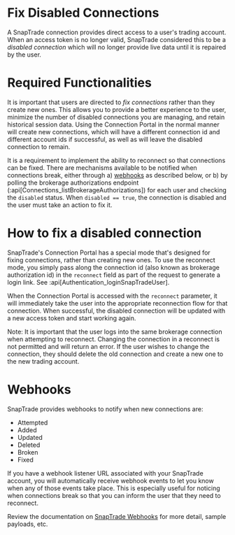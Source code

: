 # Fix Disabled Connections

A SnapTrade connection provides direct access to a user's trading account. When an access token is no longer valid, SnapTrade considered this to be a _disabled connection_ which will no longer provide live data until it is repaired by the user.

# Required Functionalities

It is important that users are directed to _fix connections_ rather than they create new ones. This allows you to provide a better experience to the user, minimize the number of disabled connections you are managing, and retain historical session data. Using the Connection Portal in the normal manner will create new connections, which will have a different connection id and different account ids if successful, as well as will leave the disabled connection to remain.

It is a requirement to implement the ability to reconnect so that connections can be fixed. There are mechanisms available to be notified when connections break, either through a) [webhooks](/docs/webhooks) as described below, or b) by polling the brokerage authorizations endpoint (:api[Connections_listBrokerageAuthorizations]) for each user and checking the `disabled` status. When `disabled == true`, the connection is disabled and the user must take an action to fix it.

# How to fix a disabled connection

SnapTrade's Connection Portal has a special mode that's designed for fixing connections, rather than creating new ones. To use the reconnect mode, you simply pass along the connection id (also known as brokerage authorization id) in the `reconnect` field as part of the request to generate a login link. See :api[Authentication_loginSnapTradeUser].

When the Connection Portal is accessed with the `reconnect` parameter, it will immediately take the user into the appropriate reconnection flow for that connection. When successful, the disabled connection will be updated with a new access token and start working again.

Note: It is important that the user logs into the same brokerage connection when attempting to reconnect. Changing the connection in a reconnect is not permitted and will return an error. If the user wishes to change the connection, they should delete the old connection and create a new one to the new trading account.

# Webhooks

SnapTrade provides webhooks to notify when new connections are:

- Attempted
- Added
- Updated
- Deleted
- Broken
- Fixed

If you have a webhook listener URL associated with your SnapTrade account, you will automatically receive webhook events to let you know when any of those events take place. This is especially useful for noticing when connections break so that you can inform the user that they need to reconnect.

Review the documentation on [SnapTrade Webhooks](/docs/webhooks) for more detail, sample payloads, etc.
